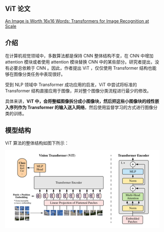 ## ViT 论文

[An Image is Worth 16x16 Words: Transformers for Image Recognition at Scale](https://arxiv.org/abs/2010.11929)

## 介绍

在计算机视觉领域中，多数算法都是保持 CNN 整体结构不变，在 CNN 中增加 attention 模块或者使用 attention 模块替换 CNN 中的某些部分。研究者提出，没有必要总依赖于 CNN 。因此，作者提出 ViT ，仅仅使用 Transformer 结构也能够在图像分类任务中表现很好。

受到 NLP 领域中 Transformer 成功应用的启发，ViT 中尝试将标准的 Transformer 结构直接应用于图像，并对整个图像分类流程进行最少的修改。

具体来讲，**ViT 中，会将整幅图像拆分成小图像块，然后把这些小图像块的线性嵌入序列作为 Transformer 的输入送入网络**，然后使用监督学习的方式进行图像分类的训练。

## 模型结构

ViT 算法的整体结构如图下所示：

![vit_transforermer_p1](../assets/vit-transformer/vit-transforermer-p1.png)